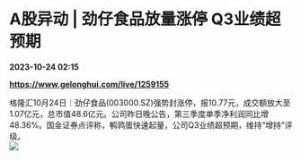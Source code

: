 # A股异动 | 劲仔食品放量涨停 Q3业绩超预期

**2023-10-24 02:15**

**https://www.gelonghui.com/live/1259155**

格隆汇10月24日｜劲仔食品(003000.SZ)强势封涨停，报10.77元，成交额放大至1.07亿元，总市值48.6亿元。公司昨日晚公告，第三季度单季净利润同比增48.36%。国金证券点评称，鹌鹑蛋快速起量，公司Q3业绩超预期，维持“增持”评级。  
![](https://img5.gelonghui.com/live/19b86-c366ea89-1c26-47f5-b0f5-aa1ffb65ba3a.png)